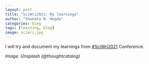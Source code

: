 ```yaml
---
layout: post
title: "SciWri2021: My learnings"
author: "Shweata N. Hegde"
categories: blog
tags: [learning, blog]
image: sciwri.jpg
---
```


I will try and document my learnings from [#SciWri2021](https://sciencewriters2021.org/) Conference. 



*Image: Unsplash (@thoughtcatalog)*